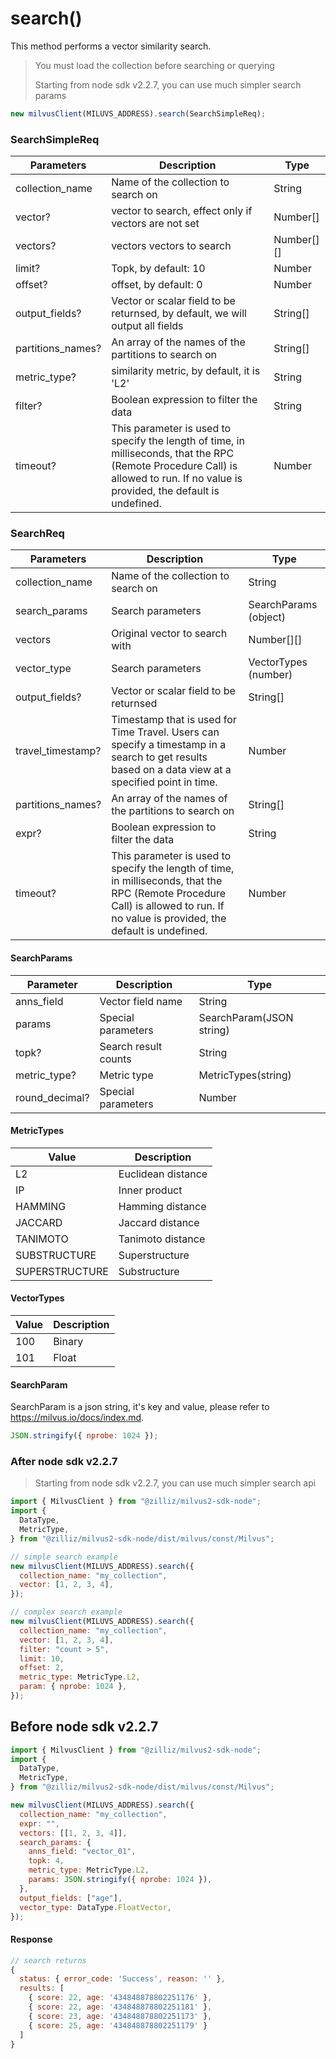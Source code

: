 # search()

This method performs a vector similarity search.

> You must load the collection before searching or querying
>
> Starting from node sdk v2.2.7, you can use much simpler search params

```javascript
new milvusClient(MILUVS_ADDRESS).search(SearchSimpleReq);
```

### SearchSimpleReq

| Parameters        | Description                                                                                                                                                                       | Type       |
| ----------------- | --------------------------------------------------------------------------------------------------------------------------------------------------------------------------------- | ---------- |
| collection_name   | Name of the collection to search on                                                                                                                                               | String     |
| vector?           | vector to search, effect only if vectors are not set                                                                                                                              | Number[]   |
| vectors?          | vectors vectors to search                                                                                                                                                         | Number[][] |
| limit?            | Topk, by default: 10                                                                                                                                                              | Number     |
| offset?           | offset, by default: 0                                                                                                                                                             | Number     |
| output_fields?    | Vector or scalar field to be returnsed, by default, we will output all fields                                                                                                     | String[]   |
| partitions_names? | An array of the names of the partitions to search on                                                                                                                              | String[]   |
| metric_type?      | similarity metric, by default, it is 'L2'                                                                                                                                         | String     |
| filter?           | Boolean expression to filter the data                                                                                                                                             | String     |
| timeout?          | This parameter is used to specify the length of time, in milliseconds, that the RPC (Remote Procedure Call) is allowed to run. If no value is provided, the default is undefined. | Number     |

### SearchReq

| Parameters        | Description                                                                                                                                                                       | Type                  |
| ----------------- | --------------------------------------------------------------------------------------------------------------------------------------------------------------------------------- | --------------------- |
| collection_name   | Name of the collection to search on                                                                                                                                               | String                |
| search_params     | Search parameters                                                                                                                                                                 | SearchParams (object) |
| vectors           | Original vector to search with                                                                                                                                                    | Number[][]            |
| vector_type       | Search parameters                                                                                                                                                                 | VectorTypes (number)  |
| output_fields?    | Vector or scalar field to be returnsed                                                                                                                                            | String[]              |
| travel_timestamp? | Timestamp that is used for Time Travel. Users can specify a timestamp in a search to get results based on a data view at a specified point in time.                               | Number                |
| partitions_names? | An array of the names of the partitions to search on                                                                                                                              | String[]              |
| expr?             | Boolean expression to filter the data                                                                                                                                             | String                |
| timeout?          | This parameter is used to specify the length of time, in milliseconds, that the RPC (Remote Procedure Call) is allowed to run. If no value is provided, the default is undefined. | Number                |

#### SearchParams

| Parameter      | Description          | Type                     |
| -------------- | -------------------- | ------------------------ |
| anns_field     | Vector field name    | String                   |
| params         | Special parameters   | SearchParam(JSON string) |
| topk?          | Search result counts | String                   |
| metric_type?   | Metric type          | MetricTypes(string)      |
| round_decimal? | Special parameters   | Number                   |

#### MetricTypes

| Value          | Description        |
| -------------- | ------------------ |
| L2             | Euclidean distance |
| IP             | Inner product      |
| HAMMING        | Hamming distance   |
| JACCARD        | Jaccard distance   |
| TANIMOTO       | Tanimoto distance  |
| SUBSTRUCTURE   | Superstructure     |
| SUPERSTRUCTURE | Substructure       |

#### VectorTypes

| Value | Description |
| ----- | ----------- |
| 100   | Binary      |
| 101   | Float       |

#### SearchParam

SearchParam is a json string, it's key and value, please refer to https://milvus.io/docs/index.md.

```javascript
JSON.stringify({ nprobe: 1024 });
```

### After node sdk v2.2.7

> Starting from node sdk v2.2.7, you can use much simpler search api

```javascript
import { MilvusClient } from "@zilliz/milvus2-sdk-node";
import {
  DataType,
  MetricType,
} from "@zilliz/milvus2-sdk-node/dist/milvus/const/Milvus";

// simple search example
new milvusClient(MILUVS_ADDRESS).search({
  collection_name: "my_collection",
  vector: [1, 2, 3, 4],
});

// complex search example
new milvusClient(MILUVS_ADDRESS).search({
  collection_name: "my_collection",
  vector: [1, 2, 3, 4],
  filter: "count > 5",
  limit: 10,
  offset: 2,
  metric_type: MetricType.L2,
  param: { nprobe: 1024 },
});
```

## Before node sdk v2.2.7

```javascript
import { MilvusClient } from "@zilliz/milvus2-sdk-node";
import {
  DataType,
  MetricType,
} from "@zilliz/milvus2-sdk-node/dist/milvus/const/Milvus";

new milvusClient(MILUVS_ADDRESS).search({
  collection_name: "my_collection",
  expr: "",
  vectors: [[1, 2, 3, 4]],
  search_params: {
    anns_field: "vector_01",
    topk: 4,
    metric_type: MetricType.L2,
    params: JSON.stringify({ nprobe: 1024 }),
  },
  output_fields: ["age"],
  vector_type: DataType.FloatVector,
});
```

#### Response

```javascript
// search returns
{
  status: { error_code: 'Success', reason: '' },
  results: [
    { score: 22, age: '434848878802251176' },
    { score: 22, age: '434848878802251181' },
    { score: 23, age: '434848878802251173' },
    { score: 25, age: '434848878802251179' }
  ]
}
```

